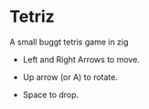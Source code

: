 # Tetriz

A small buggt tetris game in zig

- Left and Right Arrows to move.

- Up arrow (or A) to rotate.

- Space to drop.